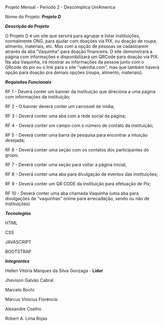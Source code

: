 Projeto Mensal - Periodo 2 - Descomplica UniAmerica

Nome do Projeto: ***Projeto D***

***Descrição do Projeto***

O Projeto D é um site que servirá para agrupar e listar instituições, normalmente ONG, para ajudar com doações via PIX, ou doação de roupa, alimento, materiais, etc.
Mas com a opção de pessoas se cadastrarem através da aba "Vaquinha" para doação financeira. 
O site demonstrará a página com informações e disponibilizará um QRCode para doação via PIX. Na aba Vaquinha, irá mostrar as informações da pessoa junto com o QRcode do pix ou o link para o site "vakinha.com", mas que também haverá opção para doação pra demais opções (roupa, alimento, materiais).


***Requisitos Funcionais***

RF 1 - Deverá conter um banner da instituição que direciona a uma página com informações da 
instituição;

RF 2 - O banner deverá conter um carrossel de mídia;

RF 3 - Deverá conter uma aba com a rede social da página;

RF 4 - Deverá conter um campo com o número de contato da instituição;

RF 5 - Deverá conter uma barra de pesquisa para encontrar a intuição desejada;

RF 6 - Deverá conter uma seção com os contatos dos participantes do grupo;

RF 7 - Deverá conter uma seção para voltar a página inicial;

RF 8 - Deverá conter uma aba para divulgação de eventos das instituições;

RF 9 - Deverá conter um QR CODE da instituição para efetuação de Pix;

RF 10 - Deverá conter uma aba chamada Vaquinha (uma aba para divulgações de "vaquinhas" 
online para arrecadação, sendo ou não de instituições)


***Tecnologias***

HTML

CSS

JAVASCRIPT

BOOTSTRAP


***Integrantes***


Hellen Vitória Marques da Silva Gonzaga - **Lider**

Jhevison Galvão Cabral 

Marcelo Bochi 

Marcus Vinicius Florêncio 

Alexandre Coelho 

Robert A. Lima Rojas
